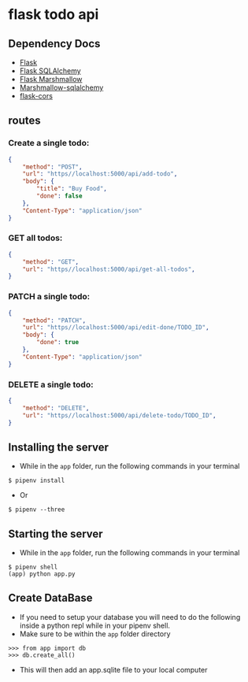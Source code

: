 # flask todo api

## Dependency Docs
- [Flask](https://flask.palletsprojects.com/en/1.1.x/)
- [Flask SQLAlchemy](https://flask-sqlalchemy.palletsprojects.com/en/2.x/)
- [Flask Marshmallow](https://flask-marshmallow.readthedocs.io/en/latest/)
- [Marshmallow-sqlalchemy](https://marshmallow-sqlalchemy.readthedocs.io/en/latest/)
- [flask-cors](https://flask-cors.readthedocs.io/en/latest/)

## routes

### Create a single todo:
```json
{
    "method": "POST",
    "url": "https//localhost:5000/api/add-todo",
    "body": {
        "title": "Buy Food",
        "done": false
    },
    "Content-Type": "application/json"
}
```
### GET all todos:
```json
{
    "method": "GET",
    "url": "https//localhost:5000/api/get-all-todos",
}
```
### PATCH a single todo:
```json
{
    "method": "PATCH",
    "url": "https//localhost:5000/api/edit-done/TODO_ID",
    "body": {
        "done": true
    },
    "Content-Type": "application/json"
}
```
### DELETE a single todo:
```json
{
    "method": "DELETE",
    "url": "https//localhost:5000/api/delete-todo/TODO_ID",
}
```

## Installing the server
- While in the `app` folder, run the following commands in your terminal 
```
$ pipenv install
```
- Or 
```
$ pipenv --three
```

## Starting the server
- While in the `app` folder, run the following commands in your terminal 
```
$ pipenv shell
(app) python app.py
```

## Create DataBase
- If you need to setup your database you will need to do the following inside a python repl while in your pipenv shell.
- Make sure to be within the `app` folder directory
```
>>> from app import db
>>> db.create_all()
```
- This will then add an app.sqlite file to your local computer